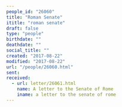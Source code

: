 ```yaml
---
people_id: "26060"
title: "Roman Senate"
ititle: "roman senate"
draft: false
type: "people"
birthdate: ""
deathdate: ""
social_title: ""
created: "2017-08-22"
modified: "2017-08-22"
url: "/people/26060.html"
sent:
received:
  - url: letter/26061.html
    name: A letter to the Senate of Rome
    iname: a letter to the senate of rome
---
```

